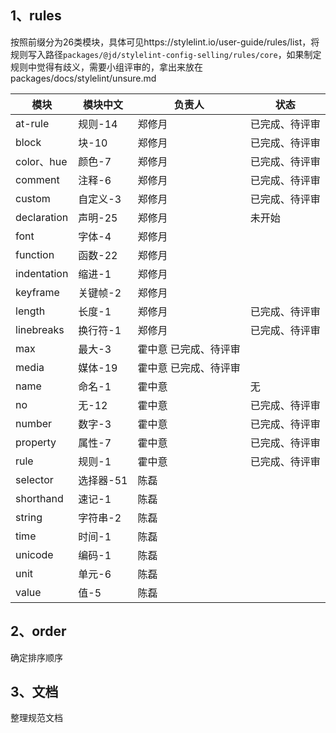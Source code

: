 ## 1、rules
按照前缀分为26类模块，具体可见https://stylelint.io/user-guide/rules/list，将规则写入路径`packages/@jd/stylelint-config-selling/rules/core`，如果制定规则中觉得有歧义，需要小组评审的，拿出来放在packages/docs/stylelint/unsure.md

| 模块 | 模块中文 | 负责人 | 状态
|  ----  |  ----  |  ----  |  -- | 
| at-rule | 规则-14   |  郑修月  |  已完成、待评审
| block   | 块-10     |  郑修月  |  已完成、待评审
| color、hue   | 颜色-7   |  郑修月  |  已完成、待评审
| comment | 注释-6   |  郑修月  |  已完成、待评审
| custom  | 自定义-3 |  郑修月  |  已完成、待评审
| declaration | 声明-25 | 郑修月 |  未开始
| font | 字体-4 | 郑修月
| function | 函数-22 | 郑修月
| indentation | 缩进-1 | 郑修月
| keyframe | 关键帧-2 | 郑修月
| length | 长度-1 |  郑修月  |  已完成、待评审
| linebreaks | 换行符-1 | 郑修月  |  已完成、待评审
| max | 最大-3 | 霍中意 已完成、待评审
| media | 媒体-19 | 霍中意 已完成、待评审
| name | 命名-1 | 霍中意  |  无
| no | 无-12 | 霍中意  |  已完成、待评审
| number | 数字-3 | 霍中意  |  已完成、待评审
| property | 属性-7 | 霍中意  |  已完成、待评审
| rule | 规则-1   |  霍中意  |  已完成、待评审
| selector | 选择器-51 | 陈磊
| shorthand | 速记-1 | 陈磊
| string | 字符串-2 | 陈磊
| time | 时间-1 | 陈磊
| unicode | 编码-1 | 陈磊
| unit | 单元-6 | 陈磊
| value | 值-5 | 陈磊

## 2、order
确定排序顺序

## 3、文档
整理规范文档